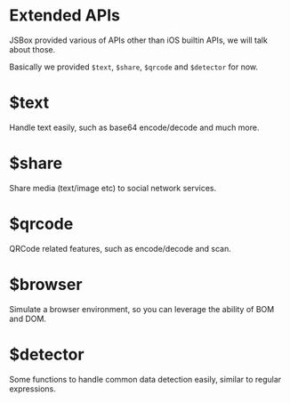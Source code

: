 # Extended APIs

JSBox provided various of APIs other than iOS builtin APIs, we will talk about those.

Basically we provided `$text`, `$share`, `$qrcode` and `$detector` for now.

# $text

Handle text easily, such as base64 encode/decode and much more.

# $share

Share media (text/image etc) to social network services.

# $qrcode

QRCode related features, such as encode/decode and scan.

# $browser

Simulate a browser environment, so you can leverage the ability of BOM and DOM.

# $detector

Some functions to handle common data detection easily, similar to regular expressions.